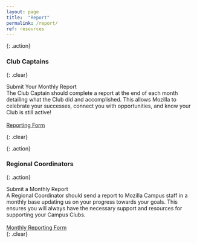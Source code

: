 ```yaml
---
layout: page
title:  "Report"
permalink: /report/
ref: resources
---
```


{: .action}
### Club Captains

{: .clear}
&nbsp;


<div class="resources">
  <img src="/static/img/calendar.png" alt="">
  <div class="head-link">Submit Your Monthly Report</div>
  <span>
  The Club Captain should complete a report at the end of each month detailing what the Club did and accomplished. This allows Mozilla to celebrate your successes, connect you with opportunities, and know your Club is still active!
  <br>
  <br>
  <a href="https://docs.google.com/forms/d/e/1FAIpQLScy93FDH_-VBE-kQJwEwvA_Q2VnYgD6JknEqJvy-JPMmOSgLQ/viewform"> Reporting Form</a>
  <br>

  </span>
</div>

{: .clear}
&nbsp;

{: .action}
### Regional Coordinators

{: .action}

<div class="resources">
  <img src="/static/img/calendar.png" alt="">
  <div class="head-link">Submit a Monthly Report</div>
  <span>A Regional Coordinator should send a report to Mozilla Campus staff in a monthly base updating us on your progress towards your goals. This ensures you will always have the necessary support and resources for supporting your Campus Clubs.
  <br>
  <br>
  <a href="https://docs.google.com/a/mozilla.com/forms/d/e/1FAIpQLSevdbIqzKMEQRjIpcBzUcHeKqVEfjkWXJdioXXXd4Hload02g/viewform">Monthly Reporting Form</a>
  <br>
  </span>
</div>
{: .clear}
&nbsp;
